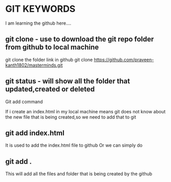 # GIT KEYWORDS
I am learning the github here....

## git clone - use to  download the git repo folder from github to local machine
git clone the folder link in github
git clone https://github.com/praveen-kanth1802/masterminds.git

## git status - will show all the folder that updated,created or deleted 

Git add command

If i create an index.html in my local machine means git does not know about the new file that is being created,so we need to add that to git

## git add index.html 
It is used to add the index.html file to github
                    Or
we can simply do

## git add .
This will add all the files and folder that is being created by the github

